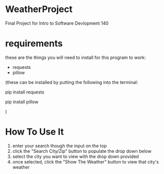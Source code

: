# WeatherProject

Final Project for Intro to Software Devlopment 140

# requirements
these are the things you will need to install for this program to work:
* requests
* pillow

(these can be installed by putting the following into the terminal:

pip install requests

pip install pillow

)

# How To Use It
1. enter your search though the input on the top
2. click the "Search City/Zip" button to populate the drop down below
3. select the city you want to view with the drop down provided
4. once selected, click the "Show The Weather" button to view that city's weather
